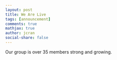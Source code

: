 ```yaml
---
layout: post
title: We Are Live
tags: [announcement]
comments: true
mathjax: true
author: jcran
social-share: false
---
```


Our group is over 35 members strong and growing. 